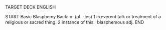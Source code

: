 TARGET DECK
ENGLISH

START
Basic
Blasphemy
Back: n. (pl. -ies) 1 irreverent talk or treatment of a religious or sacred thing. 2 instance of this.  blasphemous adj.
END
